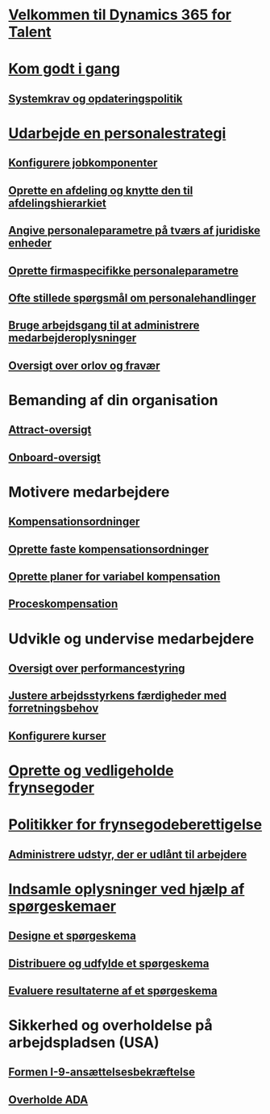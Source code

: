 # [Velkommen til Dynamics 365 for Talent](index.md)

# [Kom godt i gang](talent-get-started.md)
## [Systemkrav og opdateringspolitik](talent-versions-update-policy.md)

# [Udarbejde en personalestrategi](departments-jobs-positions.md)
## [Konfigurere jobkomponenter](create-job.md)
## [Oprette en afdeling og knytte den til afdelingshierarkiet](create-department-add-department-hierarchy.md)
## [Angive personaleparametre på tværs af juridiske enheder](set-up-hr-parameters-across-legal-entities.md)
## [Oprette firmaspecifikke personaleparametre](set-up-company-specific-hr-parameters.md)
## [Ofte stillede spørgsmål om personalehandlinger](personnel-actions-faq.md)
## [Bruge arbejdsgang til at administrere medarbejderoplysninger](workflow-manage-employee-information.md)
## [Oversigt over orlov og fravær](leave-absence-overview.md)

# Bemanding af din organisation
## [Attract-oversigt](attract-overview.md) 
## [Onboard-oversigt](create-onboarding-experience.md)

# Motivere medarbejdere
## [Kompensationsordninger](compensation-plans.md)
## [Oprette faste kompensationsordninger](create-fixed-compensation-plans.md)
## [Oprette planer for variabel kompensation](create-variable-compensation-plans.md)
## [Proceskompensation](process-compensation.md)

# Udvikle og undervise medarbejdere
## [Oversigt over performancestyring](performance-management-overview.md)
## [Justere arbejdsstyrkens færdigheder med forretningsbehov](skills.md)
## [Konfigurere kurser](courses.md)

# [Oprette og vedligeholde frynsegoder](manage-benefit-program.md)
# [Politikker for frynsegodeberettigelse](benefit-eligibility-policies.md)
## [Administrere udstyr, der er udlånt til arbejdere](loan-items.md)

# [Indsamle oplysninger ved hjælp af spørgeskemaer](questionnaires.md)
## [Designe et spørgeskema](design-questionnaires.md)
## [Distribuere og udfylde et spørgeskema](distribute-questionnaires.md)
## [Evaluere resultaterne af et spørgeskema](evaluate-questionnaire-results.md)

# Sikkerhed og overholdelse på arbejdspladsen (USA)
## [Formen I-9-ansættelsesbekræftelse](../fin-and-ops/hr/localizations/noam-usa-form-i-9-verification.md)
## [Overholde ADA](../fin-and-ops/hr/localizations/noam-usa-comply-ada.md)
